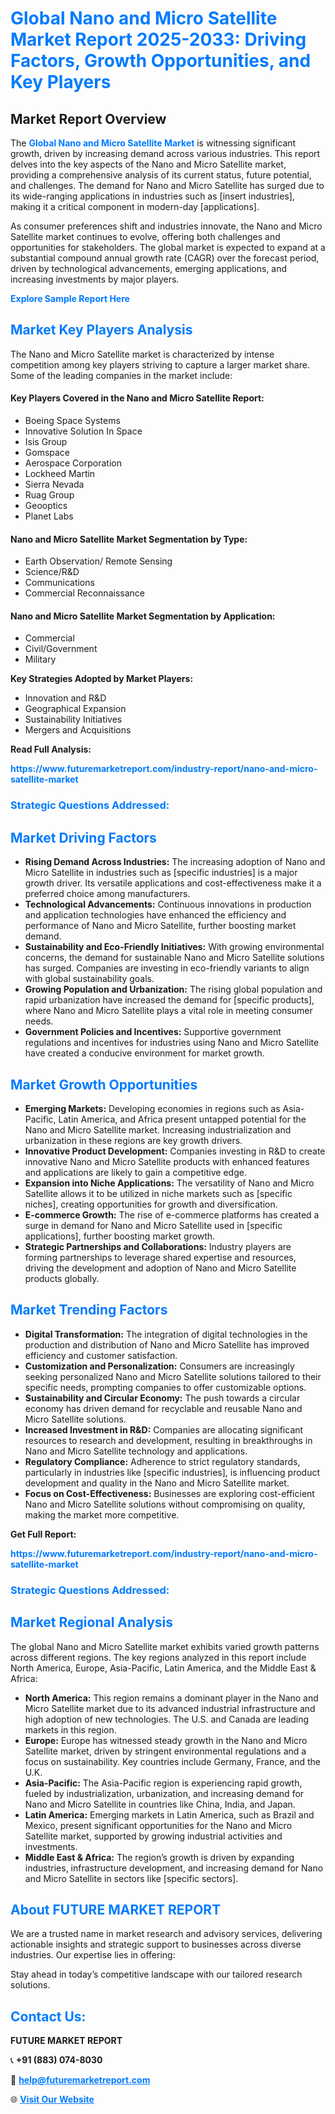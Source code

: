 <h1 style="color: #007BFF;">Global Nano and Micro Satellite Market Report 2025-2033: Driving Factors, Growth Opportunities, and Key Players</h1>

<section id="overview">
<h2>Market Report Overview</h2>
<p>The <a href="https://www.futuremarketreport.com/industry-report/nano-and-micro-satellite-market" style="color: #007BFF; text-decoration: none;"><strong>Global Nano and Micro Satellite Market</strong></a> is witnessing significant growth, driven by increasing demand across various industries. This report delves into the key aspects of the Nano and Micro Satellite market, providing a comprehensive analysis of its current status, future potential, and challenges. The demand for Nano and Micro Satellite has surged due to its wide-ranging applications in industries such as [insert industries], making it a critical component in modern-day [applications].</p>
<p>As consumer preferences shift and industries innovate, the Nano and Micro Satellite market continues to evolve, offering both challenges and opportunities for stakeholders. The global market is expected to expand at a substantial compound annual growth rate (CAGR) over the forecast period, driven by technological advancements, emerging applications, and increasing investments by major players.</p>
</section>

<section id="overview">
<p><a href="https://www.futuremarketreport.com/request-sample/reportId=63688" style="color: #007BFF; text-decoration: none;"><strong>Explore Sample Report Here</strong></a></p>
</section>

<section id="key-players">
<h2 style="color: #007BFF;">Market Key Players Analysis</h2>
<p>The Nano and Micro Satellite market is characterized by intense competition among key players striving to capture a larger market share. Some of the leading companies in the market include:</p>
<h4>Key Players Covered in the Nano and Micro Satellite Report:</h4>
<ul><li>Boeing Space Systems</li><li>Innovative Solution In Space</li><li>Isis Group</li><li>Gomspace</li><li>Aerospace Corporation</li><li>Lockheed Martin</li><li>Sierra Nevada</li><li>Ruag Group</li><li>Geooptics</li><li>Planet Labs</li></ul>
<h4>Nano and Micro Satellite Market Segmentation by Type:</h4>
<ul><li>Earth Observation/ Remote Sensing</li><li>Science/R&amp;D</li><li>Communications</li><li>Commercial Reconnaissance</li></ul>

<h4>Nano and Micro Satellite Market Segmentation by Application:</h4>
<ul><li>Commercial</li><li>Civil/Government</li><li>Military</li></ul>
<p><strong>Key Strategies Adopted by Market Players:</strong></p>
<ul>
<li>Innovation and R&D</li>
<li>Geographical Expansion</li>
<li>Sustainability Initiatives</li>
<li>Mergers and Acquisitions</li>
</ul>
</section>

<section>
<p><strong>Read Full Analysis: </strong></p><a href="https://www.futuremarketreport.com/industry-report/nano-and-micro-satellite-market" style="color: #007BFF; text-decoration: none;"><strong>https://www.futuremarketreport.com/industry-report/nano-and-micro-satellite-market</strong></a>
<h3 style="color: #007BFF;">Strategic Questions Addressed:</h3>
</section>

<section id="driving-factors">
<h2 style="color: #007BFF;">Market Driving Factors</h2>
<ul>
<li><strong>Rising Demand Across Industries:</strong> The increasing adoption of Nano and Micro Satellite in industries such as [specific industries] is a major growth driver. Its versatile applications and cost-effectiveness make it a preferred choice among manufacturers.</li>
<li><strong>Technological Advancements:</strong> Continuous innovations in production and application technologies have enhanced the efficiency and performance of Nano and Micro Satellite, further boosting market demand.</li>
<li><strong>Sustainability and Eco-Friendly Initiatives:</strong> With growing environmental concerns, the demand for sustainable Nano and Micro Satellite solutions has surged. Companies are investing in eco-friendly variants to align with global sustainability goals.</li>
<li><strong>Growing Population and Urbanization:</strong> The rising global population and rapid urbanization have increased the demand for [specific products], where Nano and Micro Satellite plays a vital role in meeting consumer needs.</li>
<li><strong>Government Policies and Incentives:</strong> Supportive government regulations and incentives for industries using Nano and Micro Satellite have created a conducive environment for market growth.</li>
</ul>
</section>

<section id="growth-opportunities">
<h2 style="color: #007BFF;">Market Growth Opportunities</h2>
<ul>
<li><strong>Emerging Markets:</strong> Developing economies in regions such as Asia-Pacific, Latin America, and Africa present untapped potential for the Nano and Micro Satellite market. Increasing industrialization and urbanization in these regions are key growth drivers.</li>
<li><strong>Innovative Product Development:</strong> Companies investing in R&D to create innovative Nano and Micro Satellite products with enhanced features and applications are likely to gain a competitive edge.</li>
<li><strong>Expansion into Niche Applications:</strong> The versatility of Nano and Micro Satellite allows it to be utilized in niche markets such as [specific niches], creating opportunities for growth and diversification.</li>
<li><strong>E-commerce Growth:</strong> The rise of e-commerce platforms has created a surge in demand for Nano and Micro Satellite used in [specific applications], further boosting market growth.</li>
<li><strong>Strategic Partnerships and Collaborations:</strong> Industry players are forming partnerships to leverage shared expertise and resources, driving the development and adoption of Nano and Micro Satellite products globally.</li>
</ul>
</section>

<section id="trending-factors">
<h2 style="color: #007BFF;">Market Trending Factors</h2>
<ul>
<li><strong>Digital Transformation:</strong> The integration of digital technologies in the production and distribution of Nano and Micro Satellite has improved efficiency and customer satisfaction.</li>
<li><strong>Customization and Personalization:</strong> Consumers are increasingly seeking personalized Nano and Micro Satellite solutions tailored to their specific needs, prompting companies to offer customizable options.</li>
<li><strong>Sustainability and Circular Economy:</strong> The push towards a circular economy has driven demand for recyclable and reusable Nano and Micro Satellite solutions.</li>
<li><strong>Increased Investment in R&D:</strong> Companies are allocating significant resources to research and development, resulting in breakthroughs in Nano and Micro Satellite technology and applications.</li>
<li><strong>Regulatory Compliance:</strong> Adherence to strict regulatory standards, particularly in industries like [specific industries], is influencing product development and quality in the Nano and Micro Satellite market.</li>
<li><strong>Focus on Cost-Effectiveness:</strong> Businesses are exploring cost-efficient Nano and Micro Satellite solutions without compromising on quality, making the market more competitive.</li>
</ul>
</section>

<section>
<p><strong>Get Full Report: </strong></p><a href="https://www.futuremarketreport.com/industry-report/nano-and-micro-satellite-market" style="color: #007BFF; text-decoration: none;"><strong>https://www.futuremarketreport.com/industry-report/nano-and-micro-satellite-market</strong></a>
<h3 style="color: #007BFF;">Strategic Questions Addressed:</h3>
</section>


<section id="regional-analysis">
<h2 style="color: #007BFF;">Market Regional Analysis</h2>
<p>The global Nano and Micro Satellite market exhibits varied growth patterns across different regions. The key regions analyzed in this report include North America, Europe, Asia-Pacific, Latin America, and the Middle East & Africa:</p>
<ul>
<li><strong>North America:</strong> This region remains a dominant player in the Nano and Micro Satellite market due to its advanced industrial infrastructure and high adoption of new technologies. The U.S. and Canada are leading markets in this region.</li>
<li><strong>Europe:</strong> Europe has witnessed steady growth in the Nano and Micro Satellite market, driven by stringent environmental regulations and a focus on sustainability. Key countries include Germany, France, and the U.K.</li>
<li><strong>Asia-Pacific:</strong> The Asia-Pacific region is experiencing rapid growth, fueled by industrialization, urbanization, and increasing demand for Nano and Micro Satellite in countries like China, India, and Japan.</li>
<li><strong>Latin America:</strong> Emerging markets in Latin America, such as Brazil and Mexico, present significant opportunities for the Nano and Micro Satellite market, supported by growing industrial activities and investments.</li>
<li><strong>Middle East & Africa:</strong> The region’s growth is driven by expanding industries, infrastructure development, and increasing demand for Nano and Micro Satellite in sectors like [specific sectors].</li>
</ul>
</section>

<footer>
<h2 style="color: #007BFF;">About FUTURE MARKET REPORT</h2>
<p>We are a trusted name in market research and advisory services, delivering actionable insights and strategic support to businesses across diverse industries. Our expertise lies in offering:</p>

<p>Stay ahead in today’s competitive landscape with our tailored research solutions.</p>

<h2 style="color: #007BFF;">Contact Us:</h2>
<p><strong>FUTURE MARKET REPORT</strong></p>
<p>📞 <strong>+91 (883) 074-8030</strong></p>
<p>📧 <strong><a href="mailto:help@futuremarketreport.com" style="color: #007BFF;">help@futuremarketreport.com</a></strong></p>
<p>🌐 <strong><a href="https://www.futuremarketreport.com/" style="color: #007BFF;">Visit Our Website</a></strong></p>
</footer>